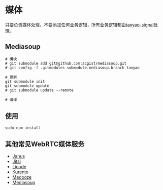 # 媒体

只要负责媒体处理，不要添加任何业务逻辑，所有业务逻辑都由[taoyao-signal](../taoyao-signal)处理。

## Mediasoup

```
# 模块
# git submodule add git@github.com:acgist/mediasoup.git
# git config -f .gitmodules submodule.mediasoup.branch taoyao

# 更新
git submodule init
git submodule update
# git submodule update --remote

# 编译

```

## 使用

```
sudo npm install
```

## 其他常见WebRTC媒体服务

* [Janus](https://github.com/meetecho/janus-gateway/)
* [Jitsi](https://github.com/jitsi)
* [Licode](https://github.com/lynckia/licode)
* [Kurento](https://github.com/Kurento/kurento-media-server)
* [Medooze](https://github.com/medooze/media-server)
* [Mediasoup](https://github.com/versatica/mediasoup)
